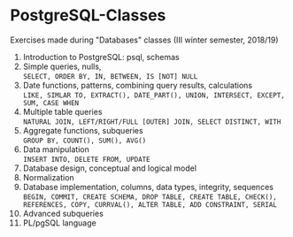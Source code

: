 # PostgreSQL-Classes
Exercises made during "Databases" classes (III winter semester, 2018/19)

1. Introduction to PostgreSQL: psql, schemas
1. Simple queries, nulls, \
```SELECT, ORDER BY, IN, BETWEEN, IS [NOT] NULL```
1. Date functions, patterns, combining query results, calculations\
```LIKE, SIMLAR TO, EXTRACT(), DATE_PART(), UNION, INTERSECT, EXCEPT, SUM, CASE WHEN```
1. Multiple table queries\
```NATURAL JOIN, LEFT/RIGHT/FULL [OUTER] JOIN, SELECT DISTINCT, WITH```
1. Aggregate functions, subqueries\
```GROUP BY, COUNT(), SUM(), AVG()```
1. Data manipulation\
```INSERT INTO, DELETE FROM, UPDATE```
1. Database design, conceptual and logical model
1. Normalization
1. Database implementation, columns, data types, integrity, sequences\
```BEGIN, COMMIT, CREATE SCHEMA, DROP TABLE, CREATE TABLE, CHECK(), REFERENCES, COPY, CURRVAL(), ALTER TABLE, ADD CONSTRAINT, SERIAL```
1. Advanced subqueries
1. PL/pgSQL language
